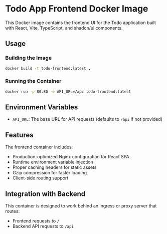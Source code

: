 # Todo App Frontend Docker Image

This Docker image contains the frontend UI for the Todo application built with React, Vite, TypeScript, and shadcn/ui components.

## Usage

### Building the Image

```bash
docker build -t todo-frontend:latest .
```

### Running the Container

```bash
docker run -p 80:80 -e API_URL=/api todo-frontend:latest
```

## Environment Variables

- `API_URL`: The base URL for API requests (defaults to `/api` if not provided)

## Features

The frontend container includes:

- Production-optimized Nginx configuration for React SPA
- Runtime environment variable injection
- Proper caching headers for static assets
- Gzip compression for faster loading
- Client-side routing support

## Integration with Backend

This container is designed to work behind an ingress or proxy server that routes:
- Frontend requests to `/`
- Backend API requests to `/api`
